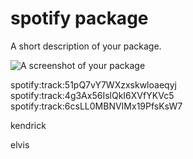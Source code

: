 # spotify package

A short description of your package.

![A screenshot of your package](https://f.cloud.github.com/assets/69169/2290250/c35d867a-a017-11e3-86be-cd7c5bf3ff9b.gif)

spotify:track:51pQ7vY7WXzxskwloaeqyj
spotify:track:4g3Ax56IslQkI6XVfYKVc5
spotify:track:6csLL0MBNVIMx19PfsKsW7

kendrick

elvis
